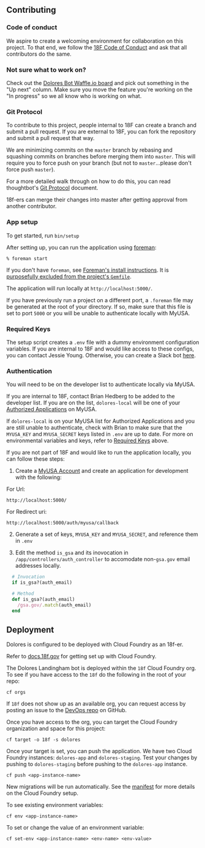## Contributing

### Code of conduct

We aspire to create a welcoming environment for collaboration on this project.
To that end, we follow the [18F Code of
Conduct](https://github.com/18F/code-of-conduct/blob/master/code-of-conduct.md)
and ask that all contributors do the same.

### Not sure what to work on?

Check out the [Dolores Bot Waffle.io
board](https://waffle.io/18F/dolores-landingham-bot) and pick out something in
the "Up next" column. Make sure you move the feature you're working on the "In
progress" so we all know who is working on what.

### Git Protocol

To contribute to this project, people internal to 18F can create a branch and
submit a pull request. If you are external to 18F, you can fork the repository
and submit a pull request that way.

We are minimizing commits on the `master` branch by rebasing and squashing
commits on branches before merging them into `master`. This will require you to
force push on your branch (but not to `master`...please don't force push
`master`).

For a more detailed walk through on how to do this, you can read thoughtbot's
[Git
Protocol](https://github.com/thoughtbot/guides/tree/master/protocol/git#write-a-feature)
document.

18f-ers can merge their changes into master after getting approval from another
contributor.

### App setup

To get started, run `bin/setup`

After setting up, you can run the application using [foreman]:

    % foreman start

If you don't have `foreman`, see [Foreman's install instructions][foreman]. It
is [purposefully excluded from the project's `Gemfile`][exclude].

[foreman]: https://github.com/ddollar/foreman
[exclude]: https://github.com/ddollar/foreman/pull/437#issuecomment-41110407

The application will run locally at `http://localhost:5000/`.

If you have previously run a project on a different port, a `.foreman` file
may be generated at the root of your directory. If so, make sure that this
file is set to port `5000` or you will be unable to authenticate locally with MyUSA.

### Required Keys

The setup script creates a `.env` file with a dummy environment configuration
variables.  If you are internal to 18F and would like access to these configs,
you can contact Jessie Young. Otherwise, you can create a Slack bot
[here](https://18f.slack.com/services/new/bot).

### Authentication

You will need to be on the developer list to authenticate locally via MyUSA.

If you are internal to 18F, contact Brian Hedberg to be added to the developer
list.  If you are on the list, `dolores-local` will be one of your [Authorized
Applications](https://alpha.my.usa.gov/authorizations) on MyUSA.

If `dolores-local` is on your MyUSA list for Authorized Applications and you 
are still unable to authenticate, check with Brian to make sure that the `MYUSA_KEY`
and `MYUSA_SECRET` keys listed in `.env` are up to date.
For more on environmental variables and keys, refer to [Required Keys](#required-keys) above.

If you are not part of 18F and would like to run the application locally, you can 
follow these steps:

1. Create a [MyUSA Account](https://alpha.my.usa.gov/) and create an application for
development with the following:

  For Url:

  `http://localhost:5000/`

  For Redirect uri:

  `http://localhost:5000/auth/myusa/callback`

2. Generate a set of keys, `MYUSA_KEY` and `MYUSA_SECRET`, and reference them in 
`.env`

3. Edit the method `is_gsa` and its inovocation in
   `/app/controllers/auth_controller` to accomodate non-`gsa.gov` email
   addresses locally.

```ruby
  # Invocation
  if is_gsa?(auth_email)

  # Method
  def is_gsa?(auth_email)
    /gsa.gov/.match(auth_email)
  end
```

## Deployment

Dolores is configured to be deployed with Cloud Foundry as an 18f-er.

Refer to [docs.18f.gov](https://docs.18f.gov/getting-started/setup/) for getting
set up with Cloud Foundry.

The Dolores Landingham bot is deployed within the `18f` Cloud Foundry org. To
see if you have access to the `18f` do the following in the root of your repo:

`cf orgs`

If `18f` does not show up as an available org, you can request access by
posting an issue to the [DevOps repo](https://github.com/18F/DevOps/issues/new)
on GitHub.

Once you have access to the org, you can target the Cloud Foundry organization
and space for this project:

`cf target -o 18f -s dolores`

Once your target is set, you can push the application. We have two Cloud Foundry
instances: `dolores-app` and `dolores-staging`. Test your changes by pushing to
`dolores-staging` before pushing to the `dolores-app` instance.

`cf push <app-instance-name>`

New migrations will be run automatically. See the [manifest](manifest.yml) for
more details on the Cloud Foundry setup.

To see existing environment variables:

`cf env <app-instance-name>`

To set or change the value of an environment variable:

`cf set-env <app-instance-name> <env-name> <env-value>`

